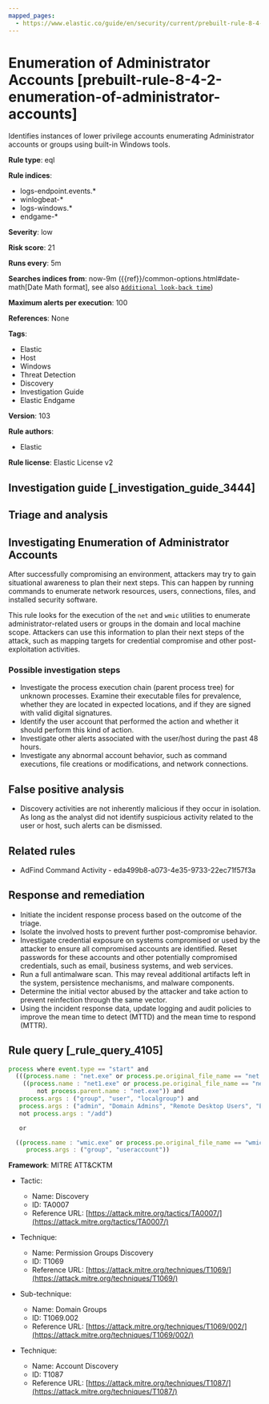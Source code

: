 ```yaml
---
mapped_pages:
  - https://www.elastic.co/guide/en/security/current/prebuilt-rule-8-4-2-enumeration-of-administrator-accounts.html
---
```


# Enumeration of Administrator Accounts [prebuilt-rule-8-4-2-enumeration-of-administrator-accounts]

Identifies instances of lower privilege accounts enumerating Administrator accounts or groups using built-in Windows tools.

**Rule type**: eql

**Rule indices**:

* logs-endpoint.events.*
* winlogbeat-*
* logs-windows.*
* endgame-*

**Severity**: low

**Risk score**: 21

**Runs every**: 5m

**Searches indices from**: now-9m ({{ref}}/common-options.html#date-math[Date Math format], see also [`Additional look-back time`](docs-content://solutions/security/detect-and-alert/create-detection-rule.md#rule-schedule))

**Maximum alerts per execution**: 100

**References**: None

**Tags**:

* Elastic
* Host
* Windows
* Threat Detection
* Discovery
* Investigation Guide
* Elastic Endgame

**Version**: 103

**Rule authors**:

* Elastic

**Rule license**: Elastic License v2

## Investigation guide [_investigation_guide_3444]

## Triage and analysis

## Investigating Enumeration of Administrator Accounts

After successfully compromising an environment, attackers may try to gain situational awareness to plan their next steps. This can happen by running commands to enumerate network resources, users, connections, files, and installed security software.

This rule looks for the execution of the `net` and `wmic` utilities to enumerate administrator-related users or groups in the domain and local machine scope. Attackers can use this information to plan their next steps of the attack, such as mapping targets for credential compromise and other post-exploitation activities.

### Possible investigation steps

- Investigate the process execution chain (parent process tree) for unknown processes. Examine their executable files for prevalence, whether they are located in expected locations, and if they are signed with valid digital signatures.
- Identify the user account that performed the action and whether it should perform this kind of action.
- Investigate other alerts associated with the user/host during the past 48 hours.
- Investigate any abnormal account behavior, such as command executions, file creations or modifications, and network connections.

## False positive analysis

- Discovery activities are not inherently malicious if they occur in isolation. As long as the analyst did not identify suspicious activity related to the user or host, such alerts can be dismissed.

## Related rules

- AdFind Command Activity - eda499b8-a073-4e35-9733-22ec71f57f3a

## Response and remediation

- Initiate the incident response process based on the outcome of the triage.
- Isolate the involved hosts to prevent further post-compromise behavior.
- Investigate credential exposure on systems compromised or used by the attacker to ensure all compromised accounts are identified. Reset passwords for these accounts and other potentially compromised credentials, such as email, business systems, and web services.
- Run a full antimalware scan. This may reveal additional artifacts left in the system, persistence mechanisms, and malware components.
- Determine the initial vector abused by the attacker and take action to prevent reinfection through the same vector.
- Using the incident response data, update logging and audit policies to improve the mean time to detect (MTTD) and the mean time to respond (MTTR).

## Rule query [_rule_query_4105]

```js
process where event.type == "start" and
  (((process.name : "net.exe" or process.pe.original_file_name == "net.exe") or
    ((process.name : "net1.exe" or process.pe.original_file_name == "net1.exe") and
        not process.parent.name : "net.exe")) and
   process.args : ("group", "user", "localgroup") and
   process.args : ("admin", "Domain Admins", "Remote Desktop Users", "Enterprise Admins", "Organization Management") and
   not process.args : "/add")

   or

  ((process.name : "wmic.exe" or process.pe.original_file_name == "wmic.exe") and
     process.args : ("group", "useraccount"))
```

**Framework**: MITRE ATT&CKTM

* Tactic:

    * Name: Discovery
    * ID: TA0007
    * Reference URL: [https://attack.mitre.org/tactics/TA0007/](https://attack.mitre.org/tactics/TA0007/)

* Technique:

    * Name: Permission Groups Discovery
    * ID: T1069
    * Reference URL: [https://attack.mitre.org/techniques/T1069/](https://attack.mitre.org/techniques/T1069/)

* Sub-technique:

    * Name: Domain Groups
    * ID: T1069.002
    * Reference URL: [https://attack.mitre.org/techniques/T1069/002/](https://attack.mitre.org/techniques/T1069/002/)

* Technique:

    * Name: Account Discovery
    * ID: T1087
    * Reference URL: [https://attack.mitre.org/techniques/T1087/](https://attack.mitre.org/techniques/T1087/)



